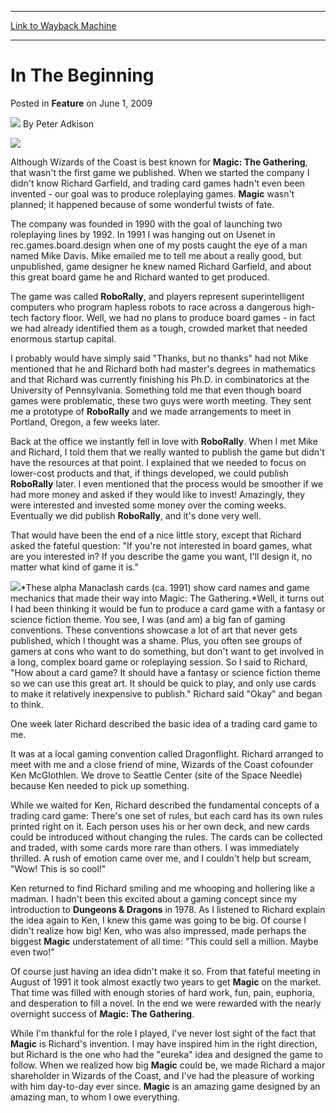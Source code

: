 
---
[Link to Wayback Machine](https://web.archive.org/web/20201112025344/https://magic.wizards.com/en/articles/archive/feature/beginning-2009-06-01)

[_metadata_:wayback_url]:- "https://magic.wizards.com/en/articles/archive/feature/beginning-2009-06-01"
[_metadata_:wayback_raw_url]:- "https://web.archive.org/web/20201112025344id_/https://magic.wizards.com/en/articles/archive/feature/beginning-2009-06-01"
[_metadata_:wayback_capture_timestamp]:- "2020-11-12 02:53:44+00:00"
[_metadata_:publish_date]:- "2009-06-01"
[_metadata_:description]:- "Although Wizards of the Coast is best known for Magic: The Gathering, that wasn't the first game we published. When we started the company I didn't know Richard Garfield, and trading card games hadn't even been invented - our goal was to produce roleplaying games. Magic wasn't planned; it happened because of some wonderful twists of fate."
[_metadata_:generator]:- "Drupal 7 (http://drupal.org)"
---


In The Beginning
================



 Posted in **Feature**
 on June 1, 2009 






![](https://media.magic.wizards.com/styles/auth_small/public/generic-avatar-150_371.png)
By Peter Adkison














![](https://media.magic.wizards.com/image_legacy_migration/mtg/images/daily/features/41_fiveYears.jpg)  

Although Wizards of the Coast is best known for **Magic: The Gathering**, that wasn't the first game we published. When we started the company I didn't know Richard Garfield, and trading card games hadn't even been invented - our goal was to produce roleplaying games. **Magic** wasn't planned; it happened because of some wonderful twists of fate. 


The company was founded in 1990 with the goal of launching two roleplaying lines by 1992. In 1991 I was hanging out on Usenet in rec.games.board.design when one of my posts caught the eye of a man named Mike Davis. Mike emailed me to tell me about a really good, but unpublished, game designer he knew named Richard Garfield, and about this great board game he and Richard wanted to get produced. 


The game was called **RoboRally**, and players represent superintelligent computers who program hapless robots to race across a dangerous high-tech factory floor. Well, we had no plans to produce board games - in fact we had already identified them as a tough, crowded market that needed enormous startup capital. 


I probably would have simply said "Thanks, but no thanks" had not Mike mentioned that he and Richard both had master's degrees in mathematics and that Richard was currently finishing his Ph.D. in combinatorics at the University of Pennsylvania. Something told me that even though board games were problematic, these two guys were worth meeting. They sent me a prototype of **RoboRally** and we made arrangements to meet in Portland, Oregon, a few weeks later. 


Back at the office we instantly fell in love with **RoboRally**. When I met Mike and Richard, I told them that we really wanted to publish the game but didn't have the resources at that point. I explained that we needed to focus on lower-cost products and that, if things developed, we could publish **RoboRally** later. I even mentioned that the process would be smoother if we had more money and asked if they would like to invest! Amazingly, they were interested and invested some money over the coming weeks. Eventually we did publish **RoboRally**, and it's done very well. 


That would have been the end of a nice little story, except that Richard asked the fateful question: "If you're not interested in board games, what are you interested in? If you describe the game you want, I'll design it, no matter what kind of game it is." 


![](https://media.magic.wizards.com/image_legacy_migration/mtg/images/daily/features/41_alphaManaclash.jpg)*These alpha Manaclash cards (ca. 1991) show card names and game mechanics that made their way into Magic: The Gathering.*Well, it turns out I had been thinking it would be fun to produce a card game with a fantasy or science fiction theme. You see, I was (and am) a big fan of gaming conventions. These conventions showcase a lot of art that never gets published, which I thought was a shame. Plus, you often see groups of gamers at cons who want to do something, but don't want to get involved in a long, complex board game or roleplaying session. So I said to Richard, "How about a card game? It should have a fantasy or science fiction theme so we can use this great art. It should be quick to play, and only use cards to make it relatively inexpensive to publish." Richard said "Okay" and began to think. 


One week later Richard described the basic idea of a trading card game to me. 


It was at a local gaming convention called Dragonflight. Richard arranged to meet with me and a close friend of mine, Wizards of the Coast cofounder Ken McGlothlen. We drove to Seattle Center (site of the Space Needle) because Ken needed to pick up something. 


While we waited for Ken, Richard described the fundamental concepts of a trading card game: There's one set of rules, but each card has its own rules printed right on it. Each person uses his or her own deck, and new cards could be introduced without changing the rules. The cards can be collected and traded, with some cards more rare than others. I was immediately thrilled. A rush of emotion came over me, and I couldn't help but scream, "Wow! This is so cool!" 


Ken returned to find Richard smiling and me whooping and hollering like a madman. I hadn't been this excited about a gaming concept since my introduction to **Dungeons & Dragons** in 1978. As I listened to Richard explain the idea again to Ken, I knew this game was going to be big. Of course I didn't realize how big! Ken, who was also impressed, made perhaps the biggest **Magic** understatement of all time: "This could sell a million. Maybe even two!" 


Of course just having an idea didn't make it so. From that fateful meeting in August of 1991 it took almost exactly two years to get **Magic** on the market. That time was filled with enough stories of hard work, fun, pain, euphoria, and desperation to fill a novel. In the end we were rewarded with the nearly overnight success of **Magic: The Gathering**. 


While I'm thankful for the role I played, I've never lost sight of the fact that **Magic** is Richard's invention. I may have inspired him in the right direction, but Richard is the one who had the "eureka" idea and designed the game to follow. When we realized how big **Magic** could be, we made Richard a major shareholder in Wizards of the Coast, and I've had the pleasure of working with him day-to-day ever since. **Magic** is an amazing game designed by an amazing man, to whom I owe everything. 







